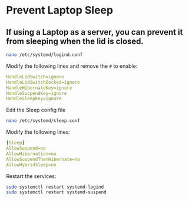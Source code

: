 # Prevent Laptop Sleep

## If using a Laptop as a server, you can prevent it from sleeping when the lid is closed.

```bash
nano /etc/systemd/logind.conf
```

Modify the following lines and remove the `#` to enable:

```yaml 
HandleLidSwitch=ignore
HandleLidSwitchDocked=ignore
HandleHibernateKey=ignore
HandleSuspendKey=ignore
HandleSleepKey=ignore
```
Edit the Sleep config file
```bash
nano /etc/systemd/sleep.conf
```

Modify the following lines:

```yaml 
[Sleep]
AllowSuspend=no
AllowHibernation=no
AllowSuspendThenHibernate=no
AllowHybridSleep=no
```
Restart the services:
```bash
sudo systemctl restart systemd-logind
sudo systemctl restart systemd-suspend
```

